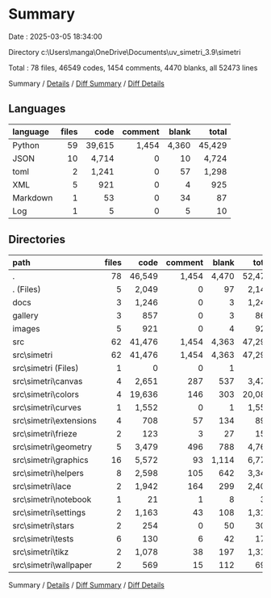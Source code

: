 # Summary

Date : 2025-03-05 18:34:00

Directory c:\\Users\\manga\\OneDrive\\Documents\\uv_simetri_3.9\\simetri

Total : 78 files,  46549 codes, 1454 comments, 4470 blanks, all 52473 lines

Summary / [Details](details.md) / [Diff Summary](diff.md) / [Diff Details](diff-details.md)

## Languages
| language | files | code | comment | blank | total |
| :--- | ---: | ---: | ---: | ---: | ---: |
| Python | 59 | 39,615 | 1,454 | 4,360 | 45,429 |
| JSON | 10 | 4,714 | 0 | 10 | 4,724 |
| toml | 2 | 1,241 | 0 | 57 | 1,298 |
| XML | 5 | 921 | 0 | 4 | 925 |
| Markdown | 1 | 53 | 0 | 34 | 87 |
| Log | 1 | 5 | 0 | 5 | 10 |

## Directories
| path | files | code | comment | blank | total |
| :--- | ---: | ---: | ---: | ---: | ---: |
| . | 78 | 46,549 | 1,454 | 4,470 | 52,473 |
| . (Files) | 5 | 2,049 | 0 | 97 | 2,146 |
| docs | 3 | 1,246 | 0 | 3 | 1,249 |
| gallery | 3 | 857 | 0 | 3 | 860 |
| images | 5 | 921 | 0 | 4 | 925 |
| src | 62 | 41,476 | 1,454 | 4,363 | 47,293 |
| src\\simetri | 62 | 41,476 | 1,454 | 4,363 | 47,293 |
| src\\simetri (Files) | 1 | 0 | 0 | 1 | 1 |
| src\\simetri\\canvas | 4 | 2,651 | 287 | 537 | 3,475 |
| src\\simetri\\colors | 4 | 19,636 | 146 | 303 | 20,085 |
| src\\simetri\\curves | 1 | 1,552 | 0 | 1 | 1,553 |
| src\\simetri\\extensions | 4 | 708 | 57 | 134 | 899 |
| src\\simetri\\frieze | 2 | 123 | 3 | 27 | 153 |
| src\\simetri\\geometry | 5 | 3,479 | 496 | 788 | 4,763 |
| src\\simetri\\graphics | 16 | 5,572 | 93 | 1,114 | 6,779 |
| src\\simetri\\helpers | 8 | 2,598 | 105 | 642 | 3,345 |
| src\\simetri\\lace | 2 | 1,942 | 164 | 299 | 2,405 |
| src\\simetri\\notebook | 1 | 21 | 1 | 8 | 30 |
| src\\simetri\\settings | 2 | 1,163 | 43 | 108 | 1,314 |
| src\\simetri\\stars | 2 | 254 | 0 | 50 | 304 |
| src\\simetri\\tests | 6 | 130 | 6 | 42 | 178 |
| src\\simetri\\tikz | 2 | 1,078 | 38 | 197 | 1,313 |
| src\\simetri\\wallpaper | 2 | 569 | 15 | 112 | 696 |

Summary / [Details](details.md) / [Diff Summary](diff.md) / [Diff Details](diff-details.md)
